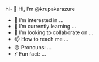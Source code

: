 hi- 👋 Hi, I’m @krupakarazure
- 👀 I’m interested in ...
- 🌱 I’m currently learning ...
- 💞️ I’m looking to collaborate on ...
- 📫 How to reach me ...
- 😄 Pronouns: ...
- ⚡ Fun fact: ...

<!---
krupakarazure/krupakarazure is a ✨ special ✨ repository because its `README.md` (this file) appears on your GitHub profile.
You can click the Preview link to take a look at your changes.
--->

